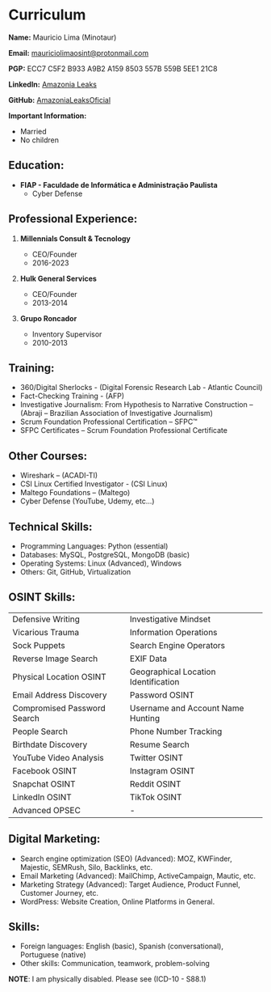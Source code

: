 # Curriculum

**Name:**
Mauricio Lima (Minotaur)

**Email:**
mauriciolimaosint@protonmail.com

**PGP:**
ECC7 C5F2 B933 A9B2 A159 8503 557B 559B 5EE1 21C8

**LinkedIn:**
[Amazonia Leaks](https://www.linkedin.com/in/amazonia-leaks/)

**GitHub:**
[AmazoniaLeaksOficial](https://github.com/AmazoniaLeaksOficial)

**Important Information:**<br>
  - Married<br>
  - No children

## Education:
- **FIAP - Faculdade de Informática e Administração Paulista**
  - Cyber Defense

## Professional Experience:

1. **Millennials Consult & Tecnology**
   - CEO/Founder
   - 2016-2023

2. **Hulk General Services**
   - CEO/Founder
   - 2013-2014

3. **Grupo Roncador**
   - Inventory Supervisor
   - 2010-2013

## Training:

- 360/Digital Sherlocks - (Digital Forensic Research Lab - Atlantic Council)
- Fact-Checking Training - (AFP)
- Investigative Journalism: From Hypothesis to Narrative Construction – (Abraji – Brazilian Association of Investigative Journalism)
- Scrum Foundation Professional Certification – SFPC™
- SFPC Certificates – Scrum Foundation Professional Certificate

## Other Courses:
- Wireshark – (ACADI-TI)
- CSI Linux Certified Investigator - (CSI Linux)
- Maltego Foundations – (Maltego)
- Cyber Defense (YouTube, Udemy, etc...)

## Technical Skills:
- Programming Languages: Python (essential)
- Databases: MySQL, PostgreSQL, MongoDB (basic)
- Operating Systems: Linux (Advanced), Windows
- Others: Git, GitHub, Virtualization

## OSINT Skills:
|                      |                                               |
|-------------------------------------|-----------------------------------------------|
| Defensive Writing                   | Investigative Mindset                         |
| Vicarious Trauma                    | Information Operations                        |
| Sock Puppets                        | Search Engine Operators                       |
| Reverse Image Search                | EXIF Data                                     |
| Physical Location OSINT             | Geographical Location Identification          |
| Email Address Discovery             | Password OSINT                                |
| Compromised Password Search         | Username and Account Name Hunting             |
| People Search                       |Phone Number Tracking                          |
| Birthdate Discovery                 | Resume Search                                 |
| YouTube Video Analysis              | Twitter OSINT                                 |
| Facebook OSINT                      | Instagram OSINT                               |
| Snapchat OSINT                      |Reddit OSINT                                   |
| LinkedIn OSINT                      | TikTok OSINT                                  |
| Advanced OPSEC                      | -                                             |

## Digital Marketing:
-  Search engine optimization (SEO) (Advanced): MOZ, KWFinder, Majestic, SEMRush, Silo, Backlinks, etc.
-  Email Marketing (Advanced): MailChimp, ActiveCampaign, Mautic, etc.
-  Marketing Strategy (Advanced): Target Audience, Product Funnel, Customer Journey, etc.
-  WordPress: Website Creation, Online Platforms in General.

## Skills:
- Foreign languages: English (basic), Spanish (conversational), Portuguese (native)
- Other skills: Communication, teamwork, problem-solving

**NOTE**: I am physically disabled. Please see (ICD-10 - S88.1)
